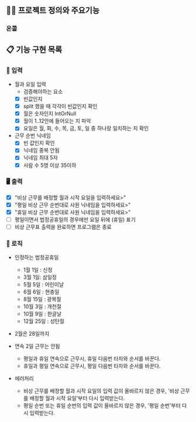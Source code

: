 ## 🧑‍💻 프로젝트 정의와 주요기능

### 온콜

## 📋 기능 구현 목록

### 🙋 입력

- 월과 요일 입력
  - 검증해야하는 요소
  - [X] 빈값인지
  - [X] split 했을 때 각각이 빈값인지 확인
  - [X] 월은 숫자인지 IntOrNull
  - [X] 월이 1..12안에 들어오는 지 파악
  - [X] 요일은 월, 화, 수, 목, 금, 토, 일 중 하나랑 일치하는 지 확인

- 근무 순번 닉네임
    - [X] 빈 값인지 확인
    - [X] 닉네임 중복 안됨
    - [X] 닉네임 최대 5자
    - [X] 사람 수 5명 이상 35이하

### 🖥 출력

- [X] "비상 근무를 배정할 월과 시작 요일을 입력하세요>"
- [X] "평일 비상 근무 순번대로 사원 닉네임을 입력하세요>"
- [X] "휴일 비상 근무 순번대로 사원 닉네임을 입력하세요>"
- [ ] 평일이면서 법정공휴일의 경우에만 요일 뒤에 (휴일) 표기
- [ ] 비상 근무표 출력을 완료하면 프로그램은 종료

### 🌈 로직

- 인정하는 법정공휴일
    - 1월 1일 : 신정
    - 3월 1일: 삼일정
    - 5월 5일 : 어린이날
    - 6월 6일 : 현충일
    - 8월 15일 : 광복절
    - 10월 3일 : 개천절
    - 10월 9일 : 한글날
    - 12월 25일 : 성탄절
  
- 2월은 28일까지

- 연속 2일 근무는 안됨
  - 평일과 휴일 연속으로 근무시, 휴일 다음번 타자와 순서를 바꾼다.
  - 휴일과 평일 연속으로 근무시, 평일 다음번 타자와 순서를 바꾼다.
- 에러처리
    - 비상 근무를 배정할 월과 시작 요일의 입력 값이 올바르지 않은 경우, '비상 근무를 배정할 월과 시작 요일'부터 다시 입력받는다.
    - 평일 순번 또는 휴일 순번의 입력 값이 올바르지 않은 경우, '평일 순번'부터 다시 입력받는다.